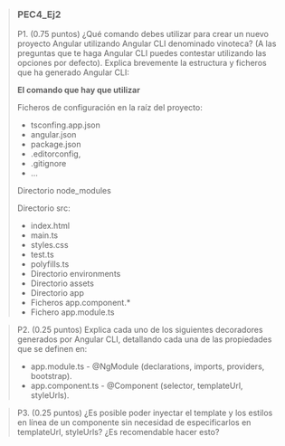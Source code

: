 > ### PEC4_Ej2
>
> P1. (0.75 puntos) ¿Qué comando debes utilizar para crear un nuevo proyecto Angular utilizando Angular CLI denominado vinoteca? (A las preguntas que te haga Angular CLI puedes contestar utilizando las opciones por defecto). Explica brevemente la estructura y ficheros que ha generado Angular CLI:
>
> **El comando que hay que utilizar**
>
> Ficheros de configuración en la raíz del proyecto:
> - tsconfing.app.json
> - angular.json
> - package.json
> - .editorconfig,
> - .gitignore
> - …
>
> Directorio node_modules
>
> Directorio src:
> - index.html
> - main.ts
> - styles.css
> - test.ts
> - polyfills.ts
> - Directorio environments
> - Directorio assets
> - Directorio app
> - Ficheros app.component.*
> - Fichero app.module.ts

> P2. (0.25 puntos) Explica cada uno de los siguientes decoradores generados por Angular CLI, detallando cada una de las propiedades que se definen en:
> - app.module.ts - @NgModule (declarations, imports, providers, bootstrap).
> - app.component.ts - @Component (selector, templateUrl, styleUrls).

> P3. (0.25 puntos) ¿Es posible poder inyectar el template y los estilos en línea de un componente sin necesidad de especificarlos en templateUrl, styleUrls? ¿Es recomendable hacer esto?